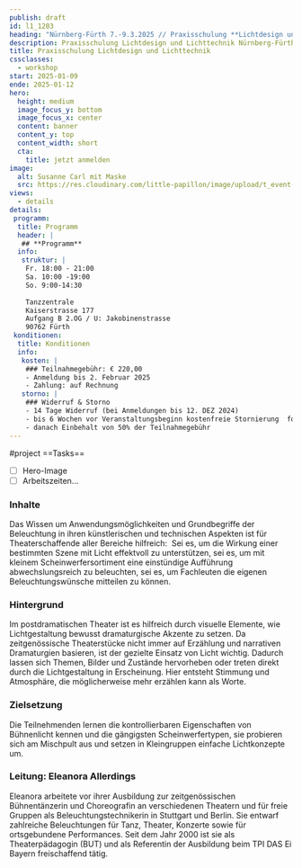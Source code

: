 ```yaml
---
publish: draft
id: l1_1203
heading: "Nürnberg-Fürth 7.-9.3.2025 // Praxisschulung **Lichtdesign und Lichttechnik**"
description: Praxisschulung Lichtdesign und Lichttechnik Nürnberg-Fürth 7. - 9.3.2025
title: Praxisschulung Lichtdesign und Lichttechnik
cssclasses:
  - workshop
start: 2025-01-09
ende: 2025-01-12
hero:
  height: medium
  image_focus_y: bottom
  image_focus_x: center
  content: banner
  content_y: top
  content_width: short
  cta:
    title: jetzt anmelden
image:
  alt: Susanne Carl mit Maske
  src: https://res.cloudinary.com/little-papillon/image/upload/t_event-banner-smart/v1719226155/dasei/susanne_carl_pmeiyy.png   
views:
  - details
details:
 programm:
  title: Programm
  header: |
   ## **Programm**
  info:
   struktur: |
    Fr. 18:00 - 21:00
    Sa. 10:00 -19:00
    So. 9:00-14:30
    
    Tanzzentrale 
    Kaiserstrasse 177
    Aufgang B 2.OG / U: Jakobinenstrasse
    90762 Fürth
 konditionen:
  title: Konditionen
  info:
   kosten: |
    ### Teilnahmegebühr: € 220,00
    - Anmeldung bis 2. Februar 2025
    - Zahlung: auf Rechnung
   storno: |
    ### Widerruf & Storno
    - 14 Tage Widerruf (bei Anmeldungen bis 12. DEZ 2024)
    - bis 6 Wochen vor Veranstaltungsbeginn kostenfreie Stornierung  formlos schriftlich
    - danach Einbehalt von 50% der Teilnahmegebühr
---
```


#project
==Tasks==
- [ ] Hero-Image
- [ ] Arbeitszeiten...

<!-- PUBLISH-FROM-HERE -->


### Inhalte 
Das Wissen um Anwendungsmöglichkeiten und Grundbegriffe der Beleuchtung in ihren künstlerischen und technischen Aspekten ist für Theaterschaffende aller Bereiche hilfreich: 
Sei es, um die Wirkung einer bestimmten Szene mit Licht effektvoll zu unterstützen, sei es, um mit kleinem Scheinwerfersortiment eine einstündige Aufführung abwechslungsreich zu beleuchten, sei es, um Fachleuten die eigenen Beleuchtungswünsche mitteilen zu können. 

### Hintergrund
Im postdramatischen Theater ist es hilfreich durch visuelle Elemente, wie Lichtgestaltung bewusst dramaturgische Akzente zu setzen. Da zeitgenössische Theaterstücke nicht immer auf Erzählung und narrativen Dramaturgien basieren, ist der gezielte Einsatz von Licht wichtig. Dadurch lassen sich Themen, Bilder und Zustände hervorheben oder treten direkt durch die Lichtgestaltung in Erscheinung. Hier entsteht Stimmung und Atmosphäre, die möglicherweise mehr erzählen kann als Worte.

### Zielsetzung
Die Teilnehmenden lernen die kontrollierbaren Eigenschaften von Bühnenlicht kennen und die gängigsten Scheinwerfertypen, sie probieren sich am Mischpult aus und setzen in Kleingruppen einfache Lichtkonzepte um.

### Leitung: Eleanora Allerdings
Eleanora arbeitete vor ihrer Ausbildung zur zeitgenössischen Bühnentänzerin und Choreografin an verschiedenen Theatern und für freie Gruppen als Beleuchtungstechnikerin in Stuttgart und Berlin. Sie entwarf zahlreiche Beleuchtungen für Tanz, Theater, Konzerte sowie für ortsgebundene Performances. Seit dem Jahr 2000 ist sie als Theaterpädagogin (BUT) und als Referentin der Ausbildung beim TPI DAS Ei Bayern freischaffend tätig.
